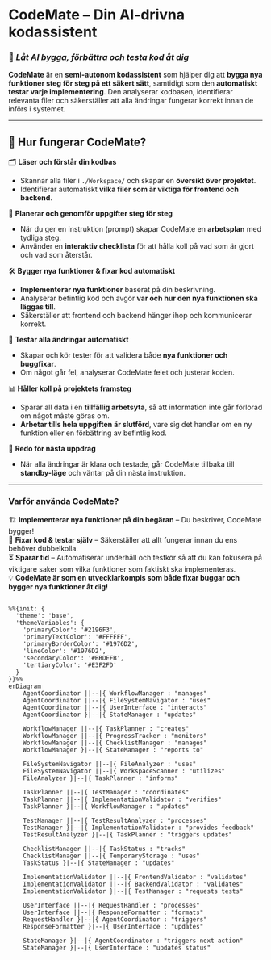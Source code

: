 # **CodeMate – Din AI-drivna kodassistent**  

### 🤖 _Låt AI bygga, förbättra och testa kod åt dig_  

**CodeMate** är en **semi-autonom kodassistent** som hjälper dig att **bygga nya funktioner steg för steg på ett säkert sätt**, samtidigt som den **automatiskt testar varje implementering**. Den analyserar kodbasen, identifierar relevanta filer och säkerställer att alla ändringar fungerar korrekt innan de införs i systemet.  

---

## 🔹 **Hur fungerar CodeMate?**  

🗂 **Läser och förstår din kodbas**  
   - Skannar alla filer i `./Workspace/` och skapar en **översikt över projektet**.  
   - Identifierar automatiskt **vilka filer som är viktiga för frontend och backend**.  

🎯 **Planerar och genomför uppgifter steg för steg**  
   - När du ger en instruktion (prompt) skapar CodeMate en **arbetsplan** med tydliga steg.  
   - Använder en **interaktiv checklista** för att hålla koll på vad som är gjort och vad som återstår.  

🛠 **Bygger nya funktioner & fixar kod automatiskt**  
   - **Implementerar nya funktioner** baserat på din beskrivning.  
   - Analyserar befintlig kod och avgör **var och hur den nya funktionen ska läggas till**.  
   - Säkerställer att frontend och backend hänger ihop och kommunicerar korrekt.  

🧪 **Testar alla ändringar automatiskt**  
   - Skapar och kör tester för att validera både **nya funktioner och buggfixar**.  
   - Om något går fel, analyserar CodeMate felet och justerar koden.  

📊 **Håller koll på projektets framsteg**  
   - Sparar all data i en **tillfällig arbetsyta**, så att information inte går förlorad om något måste göras om.  
   - **Arbetar tills hela uppgiften är slutförd**, vare sig det handlar om en ny funktion eller en förbättring av befintlig kod.  

🔄 **Redo för nästa uppdrag**  
   - När alla ändringar är klara och testade, går CodeMate tillbaka till **standby-läge** och väntar på din nästa instruktion.  

---

### **Varför använda CodeMate?**  

🏗 **Implementerar nya funktioner på din begäran** – Du beskriver, CodeMate bygger!  
🔧 **Fixar kod & testar själv** – Säkerställer att allt fungerar innan du ens behöver dubbelkolla.  
⏳ **Sparar tid** – Automatiserar underhåll och testkör så att du kan fokusera på viktigare saker som vilka funktioner som faktiskt ska implementeras.  
💡 **CodeMate är som en utvecklarkompis som både fixar buggar och bygger nya funktioner åt dig!**  



```mermaid

%%{init: {
  'theme': 'base',
  'themeVariables': {
    'primaryColor': '#2196F3',
    'primaryTextColor': '#FFFFFF',
    'primaryBorderColor': '#1976D2',
    'lineColor': '#1976D2',
    'secondaryColor': '#BBDEFB',
    'tertiaryColor': '#E3F2FD'
  }
}}%%
erDiagram
    AgentCoordinator ||--|{ WorkflowManager : "manages"
    AgentCoordinator ||--|{ FileSystemNavigator : "uses"
    AgentCoordinator ||--|{ UserInterface : "interacts"
    AgentCoordinator }|--|{ StateManager : "updates"
    
    WorkflowManager ||--|{ TaskPlanner : "creates"
    WorkflowManager ||--|{ ProgressTracker : "monitors"
    WorkflowManager ||--|{ ChecklistManager : "manages"
    WorkflowManager }|--|{ StateManager : "reports to"
    
    FileSystemNavigator ||--|{ FileAnalyzer : "uses"
    FileSystemNavigator ||--|{ WorkspaceScanner : "utilizes"
    FileAnalyzer }|--|{ TaskPlanner : "informs"
    
    TaskPlanner ||--|{ TestManager : "coordinates"
    TaskPlanner ||--|{ ImplementationValidator : "verifies"
    TaskPlanner }|--|{ WorkflowManager : "updates"
    
    TestManager ||--|{ TestResultAnalyzer : "processes"
    TestManager }|--|{ ImplementationValidator : "provides feedback"
    TestResultAnalyzer }|--|{ TaskPlanner : "triggers updates"
    
    ChecklistManager ||--|{ TaskStatus : "tracks"
    ChecklistManager ||--|{ TemporaryStorage : "uses"
    TaskStatus }|--|{ StateManager : "updates"
    
    ImplementationValidator ||--|{ FrontendValidator : "validates"
    ImplementationValidator ||--|{ BackendValidator : "validates"
    ImplementationValidator }|--|{ TestManager : "requests tests"
    
    UserInterface ||--|{ RequestHandler : "processes"
    UserInterface ||--|{ ResponseFormatter : "formats"
    RequestHandler }|--|{ AgentCoordinator : "triggers"
    ResponseFormatter }|--|{ UserInterface : "updates"
    
    StateManager }|--|{ AgentCoordinator : "triggers next action"
    StateManager }|--|{ UserInterface : "updates status"

```

